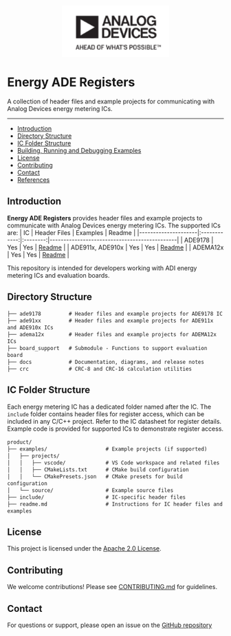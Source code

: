 ﻿<p align="center">
    <img src="docs/diagrams/adi_logo.png" width="250" alt="ADI Logo" /><br>
</p>

# Energy ADE Registers

A collection of header files and example projects for communicating with Analog Devices energy metering ICs.

---

- [Introduction](#introduction)
- [Directory Structure](#directory-structure)
- [IC Folder Structure](#ic-folder-structure)
- [Building, Running and Debugging Examples](#building-running-and-debugging-examples)
- [License](#license)
- [Contributing](#contributing)
- [Contact](#contact)
- [References](#references)

## Introduction

**Energy ADE Registers** provides header files and example projects to communicate with Analog Devices energy metering ICs. The supported ICs are:
| IC                  | Header Files | Examples | Readme                                      |
|---------------------|:------------:|:--------:|----------------------------------------------|
| ADE9178             |     Yes      |   Yes    | [Readme](ade9178/readme.md)                  |
| ADE911x, ADE910x    |     Yes      |   Yes    | [Readme](ade91xx/readme.md)                  |
| ADEMA12x            |     Yes      |   Yes    | [Readme](adema12x/readme.md)                 |

This repository is intended for developers working with ADI energy metering ICs and evaluation boards.

## Directory Structure

```
├── ade9178         # Header files and example projects for ADE9178 IC
├── ade91xx         # Header files and example projects for ADE911x and ADE910x ICs
├── adema12x        # Header files and example projects for ADEMA12x ICs
├── board_support   # Submodule - Functions to support evaluation board
├── docs            # Documentation, diagrams, and release notes
├── crc             # CRC-8 and CRC-16 calculation utilities
```

## IC Folder Structure

Each energy metering IC has a dedicated folder named after the IC. The `include` folder contains header files for register access, which can be included in any C/C++ project. Refer to the IC datasheet for register details. Example code is provided for supported ICs to demonstrate register access.

```
product/
├── examples/                   # Example projects (if supported)
│   ├── projects/
│   │   ├── vscode/             # VS Code workspace and related files
│   │   ├── CMakeLists.txt      # CMake build configuration
│   │   └── CMakePresets.json   # CMake presets for build configuration
│   └── source/                 # Example source files
├── include/                    # IC-specific header files
├── readme.md                   # Instructions for IC header files and examples
```


## License

This project is licensed under the [Apache 2.0 License](LICENSE).

## Contributing

We welcome contributions! Please see [CONTRIBUTING.md](CONTRIBUTING.md) for guidelines.

## Contact

For questions or support, please open an issue on the [GitHub repository](https://github.com/analogdevicesinc/energy-ade-registers/issues) 
